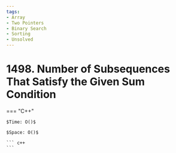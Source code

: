 ```yaml
---
tags:
- Array
- Two Pointers
- Binary Search
- Sorting
- Unsolved
---
```



# 1498. Number of Subsequences That Satisfy the Given Sum Condition

=== "C++"

    $Time: O()$

    $Space: O()$

    ``` c++
    ```